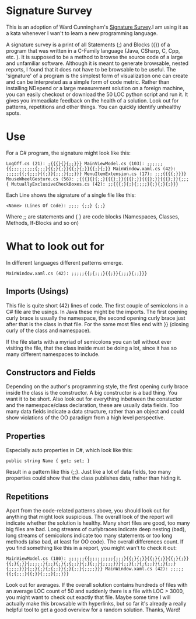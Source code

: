 Signature Survey
================

This is an adoption of Ward Cunningham's [Signature Survey](http://c2.com/doc/SignatureSurvey/).I am using it as a kata whenever I wan't to learn a new programming language. 

A signature survey is a print of all Statements (;) and Blocks ({}) of a program that was written in a C-Family language (Java, CSharp, C, Cpp, etc. ). It is supposed to be a method to browse the source code of a large and unfamiliar software. Although it is meant to generate browsable, nested reports, I found that it does not have to be browsable to be useful. The 'signature' of a program is the simplest form of visualization one can create and can be interpreted as a simple form of code metric. Rather than installing NDepend or a large measurement solution on a foreign machine, you can easily checkout or download the 50 LOC python script and run it. It gives you immeadiate feedback on the health of a solution. Look out for patterns, repetitions and other things. You can quickly identify unhealthy spots.

Use
===
For a C# program, the signature might look like this:

``LogOff.cs (21): ;{{{}{}{;;}}}
MainViewModel.cs (103): ;;;;;;{{;;;;;;;;;{;;;}{{;}{;}}{{;}{;}}{{;}{;}}
MainWindow.xaml.cs (42): ;;;;;{{;{;;;}{{;}}{;;;}{;;}}}
MenuItemExtension.cs (17): ;;;{{{{;}}}}
MouseWheelGesture.cs (56): ;{{{}{}{;;}{{{};}}{{{};}}{{{};}}{{{};}}{;;;{
MutuallyExclusiveCheckBoxes.cs (42): ;;{{{;}{;}{;;;;}{;}{;}{;}}}``

Each Line shows the signature of a single file like this:

``<Name> (Lines Of Code): ;;;; {;;} {;;}``

Where ;; are statements and { } are code blocks (Namespaces, Classes, Methods, If-Blocks and so on)

What to look out for
====================
In different languages different patterns emerge. 

``MainWindow.xaml.cs (42): ;;;;;{{;{;;;}{{;}}{;;;}{;;}}}``

Imports (Usings) 
----------------
This file is quite short (42) lines of code. The first couple of semicolons in a C# file are the usings. In Java these might be the imports. The first opening curly brace is usually the namespace, the second opening curly brace just after that is the class in that file. For the same most files end with }} (closing curly of the class and namespace). 

If the file starts with a myriad of semicolons you can tell without ever visiting the file, that the class inside must be doing a lot, since it has so many different namespaces to include. 

Constructors and Fields
-----------------------
Depending on the author's programming style, the first opening curly brace inside the class is the constructor. A big constructor is a bad thing. You want it to be short. Also look out for everything inbetween the constuctor and the namespace/class declaration, these are usually data fields. Too many data fields indicate a data structure, rather than an object and could show violations of the OO paradigm from a high level perspective.

Properties
----------
Especially auto properties in C#, which look like this:

``public string Name { get; set; }``

Result in a pattern like this {;;}. Just like a lot of data fields, too many properties could show that the class publishes data, rather than hiding it. 


Repetitions
-----------
Apart from the code-related patterns above, you should look out for anything that might look suspicious. The overall look of the report will indicate whether the solution is healthy. Many short files are good, too many big files are bad. Long streams of curlybraces indicate deep nesting (bad), long streams of semicolons indicate too many statements or too long methods (also bad, at least for OO code). The overall differences count. If you find something like this in a report, you might wan't to check it out:

``
MainViewModel.cs (180): ;;;;;;{{;;;;;;;;;{;;;}{{;}{;}}{{;}{;}}{{;}{;}}{{;}{;}}{;;;;;}{;;}{;}{;{;;}}{;}{;;}{;;;;}}}{;;}{;}{;{;;}}{;}{;;}{;;;;}}}{;;}{;}{;{;;}}{;}{;;}{;;;;}}}
MainWindow.xaml.cs (42): ;;;;;{{;{;;;}{{;}}{;;;}{;;}}}
``

Look out for averages. If the overall solution contains hundreds of files with an average LOC count of 50 and suddenly there is a file with LOC > 3000, you might want to check out exactly that file. Maybe some time I will actually make this browsable with hyperlinks, but so far it's already a really helpful tool to get a good overview for a random solution. Thanks, Ward! 